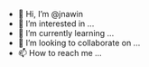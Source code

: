 - 👋 Hi, I’m @jnawin
- 👀 I’m interested in ...
- 🌱 I’m currently learning ...
- 💞️ I’m looking to collaborate on ...
- 📫 How to reach me ...

<!---
jnawin/jnawin is a ✨ special ✨ repository because its `README.md` (this file) appears on your GitHub profile.
You can click the Preview link to take a look at your changes.
--->
